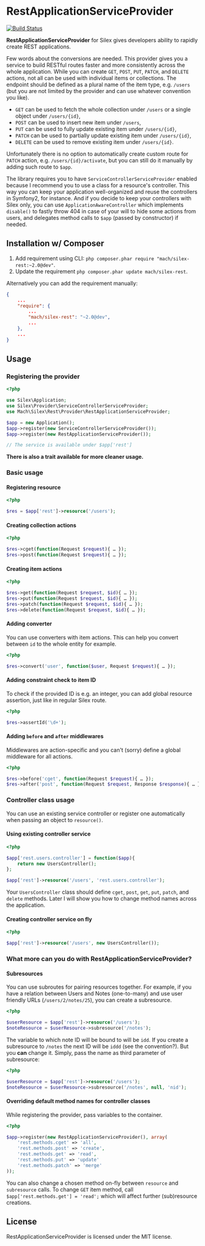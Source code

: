 # RestApplicationServiceProvider

[![Build Status](https://travis-ci.org/tiraeth/silex-rest.png)](https://travis-ci.org/tiraeth/silex-rest)

__RestApplicationServiceProvider__ for Silex gives developers ability to rapidly create REST applications.

Few words about the conversions are needed. This provider gives you a service to build RESTful routes faster and more consistently across the whole application. While you can create ```GET```, ```POST```, ```PUT```, ```PATCH```, and ```DELETE``` actions, not all can be used with individual items or collections. The endpoint should be defined as a plural name of the item type, e.g. ```/users``` (but you are not limited by the provider and can use whatever convention you like).

* ```GET``` can be used to fetch the whole collection under ```/users``` or a single object under ```/users/{id}```,
* ```POST``` can be used to insert new item under ```/users```,
* ```PUT``` can be used to fully update existing item under ```/users/{id}```,
* ```PATCH``` can be used to partially update existing item under ```/users/{id}```,
* ```DELETE``` can be used to remove existing item under ```/users/{id}```.

Unfortunately there is no option to automatically create custom route for ```PATCH``` action, e.g. ```/users/{id}/activate```, but you can still do it manually by adding such route to ```$app```.

The library requires you to have ```ServiceControllerServiceProvider``` enabled because I recommend you to use a class for a resource's controller. This way you can keep your application well-organized and reuse the controllers in Symfony2, for instance. And if you decide to keep your controllers with Silex only, you can use ```ApplicationAwareController``` which implements ```disable()``` to fastly throw 404 in case of your will to hide some actions from users, and delegates method calls to ```$app``` (passed by constructor) if needed.

## Installation w/ Composer

1. Add requirement using CLI: ```php composer.phar require "mach/silex-rest:~2.0@dev"```.
2. Update the requirement ```php composer.phar update mach/silex-rest```.

Alternatively you can add the requirement manually:

```json
{
    ...
    "require": {
        ...
        "mach/silex-rest": "~2.0@dev",
        ...
    },
    ...
}
```

## Usage

### Registering the provider

```php
<?php

use Silex\Application;
use Silex\Provider\ServiceControllerServiceProvider;
use Mach\Silex\Rest\Provider\RestApplicationServiceProvider;

$app = new Application();
$app->register(new ServiceControllerServiceProvider());
$app->register(new RestApplicationServiceProvider());

// The service is available under $app['rest']
```

__There is also a trait available for more cleaner usage.__

### Basic usage

#### Registering resource

```php
<?php

$res = $app['rest']->resource('/users');
```

#### Creating collection actions

```php
<?php

$res->cget(function(Request $request){ … });
$res->post(function(Request $request){ … });
```

#### Creating item actions

```php
<?php

$res->get(function(Request $request, $id){ … });
$res->put(function(Request $request, $id){ … });
$res->patch(function(Request $request, $id){ … });
$res->delete(function(Request $request, $id){ … });
```

#### Adding converter

You can use converters with item actions. This can help you convert between ```id``` to the whole entity for example.

```php
<?php

$res->convert('user', function($user, Request $request){ … });
```

#### Adding constraint check to item ID

To check if the provided ID is e.g. an integer, you can add global resource assertion, just like in regular Silex route.

```php
<?php

$res->assertId('\d+');
```

#### Adding ```before``` and ```after``` middlewares

Middlewares are action-specific and you can't (sorry) define a global middleware for all actions.

```php
<?php

$res->before('cget', function(Request $request){ … });
$res->after('post', function(Request $request, Response $response){ … });
```

### Controller class usage

You can use an existing service controller or register one automatically when passing an object to ```resource()```.

#### Using existing controller service

```php
<?php

$app['rest.users.controller'] = function($app){
    return new UsersController();
};

$app['rest']->resource('/users', 'rest.users.controller');
```

Your ```UsersController``` class should define ```cget```, ```post```, ```get```, ```put```, ```patch```, and ```delete``` methods. Later I will show you how to change method names across the application.

#### Creating controller service on fly

```php
<?php

$app['rest']->resource('/users', new UsersController());
```

### What more can you do with RestApplicationServiceProvider?

#### Subresources

You can use subroutes for pairing resources together. For example, if you have a relation between Users and Notes (one-to-many) and use user friendly URLs (```/users/2/notes/25```), you can create a subresource.

```php
<?php

$userResource = $app['rest']->resource('/users');
$noteResource = $userResource->subresource('/notes');
```

The variable to which note ID will be bound to will be ```idd```. If you create a subresource to ```/notes``` the next ID will be ```iddd``` (see the convention?). But you __can__ change it. Simply, pass the name as third parameter of subresource:

```php
<?php

$userResource = $app['rest']->resource('/users');
$noteResource = $userResource->subresource('/notes', null, 'nid');
```

#### Overriding default method names for controller classes

While registering the provider, pass variables to the container.

```php
<?php

$app->register(new RestApplicationServiceProvider(), array(
    'rest.methods.cget' => 'all',
    'rest.methods.post' => 'create',
    'rest.methods.get' => 'read',
    'rest.methods.put' => 'update'
    'rest.methods.patch' => 'merge'
));
```

You can also change a chosen method on-fly between ```resource``` and ```subresource``` calls. To change ```GET``` item method, call ```$app['rest.methods.get'] = 'read';``` which will affect further (sub)resource creations.

## License

RestApplicationServiceProvider is licensed under the MIT license.